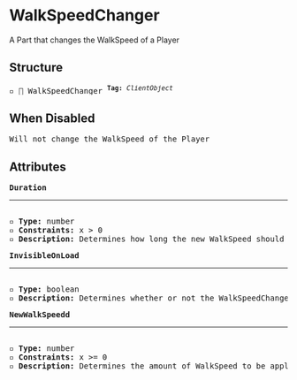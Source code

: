 # WalkSpeedChanger

A Part that changes the WalkSpeed of a Player

## Structure
<pre>
▫️ 🔲 WalkSpeedChanger <sup><b>Tag:</b> <i>ClientObject</i></sup>
</pre>

## When Disabled
<pre>
Will not change the WalkSpeed of the Player
</pre>

## Attributes
<pre>
<b>Duration</b>  
<hr>
▫️ <b>Type:</b> number  
▫️ <b>Constraints:</b> x > 0  
▫️ <b>Description:</b> Determines how long the new WalkSpeed should last
</pre>

<pre>
<b>InvisibleOnLoad</b>  
<hr>
▫️ <b>Type:</b> boolean  
▫️ <b>Description:</b> Determines whether or not the WalkSpeedChanger should be invisible when the Tower loads
</pre>

<pre>
<b>NewWalkSpeedd</b>  
<hr>
▫️ <b>Type:</b> number  
▫️ <b>Constraints:</b> x >= 0  
▫️ <b>Description:</b> Determines the amount of WalkSpeed to be applied
</pre>
